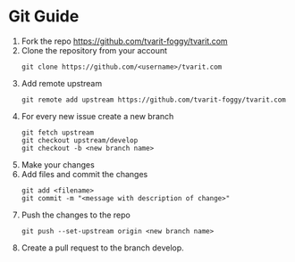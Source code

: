 # Git Guide

1. Fork the repo https://github.com/tvarit-foggy/tvarit.com
2. Clone the repository from your account 
    ```
    git clone https://github.com/<username>/tvarit.com
    ```
3. Add remote upstream
    ```
    git remote add upstream https://github.com/tvarit-foggy/tvarit.com
    ```
4. For every new issue create a new branch
    ```
    git fetch upstream
    git checkout upstream/develop
    git checkout -b <new branch name>
    ```
5. Make your changes
6. Add files and commit the changes
    ```
    git add <filename>
    git commit -m "<message with description of change>"
    ```
7. Push the changes to the repo
    ```
    git push --set-upstream origin <new branch name>
    ```
8. Create a pull request to the branch develop.


